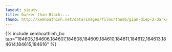 ```yaml
---
layout: sieutv
title: Darker than Black:...
thumb: http://xemhoathinh.net/data/images/films/thumb/gian-diep-2-darker-than-black-ryuusei-no-gemini-2013.jpg
---
```

{% include xemhoathinh_bo tap="184605,184606,184607,184608,184609,184610,184611,184612,184613,184614,184615,184616" %} 
